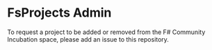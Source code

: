 FsProjects Admin
================

To request a project to be added or removed from the F# Community Incubation space, please add an issue to this repository.
